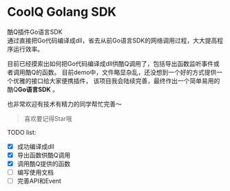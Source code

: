 # CoolQ Golang SDK
酷Q插件Go语言SDK  
通过直接把Go代码编译成dll，省去从前Go语言SDK的网络调用过程，大大提高程序运行效率。

目前已经摸索出如何把Go代码编译成dll供酷Q调用了，包括导出函数监听事件或者调用酷Q的函数。
目前demo中，文件略显杂乱，还没想到一个好的方式提供一个优雅的接口给大家便携插件，
该项目我会陆续完善，最终作出一个简单易用的酷Q**Go语言SDK** 。

也非常欢迎有技术有精力的同学帮忙完善～

> 喜欢要记得Star哦

TODO list:
- [x] 成功编译成dll
- [x] 导出函数供酷Q调用
- [x] 调用酷Q提供的函数
- [ ] 编写使用文档
- [ ] 完善API和Event